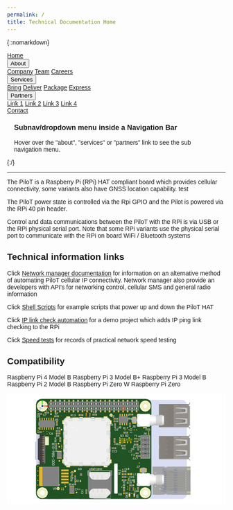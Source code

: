 ```yaml
---
permalink: /
title: Technical Documentation Home
---
```

{::nomarkdown}
<!DOCTYPE html>
<html>
<head>
<meta name="viewport" content="width=device-width, initial-scale=1">
<link rel="stylesheet" href="https://cdnjs.cloudflare.com/ajax/libs/font-awesome/4.7.0/css/font-awesome.min.css">
<style>
body {
  font-family: Arial, Helvetica, sans-serif;
  margin: 0;
}

.navbar {
  overflow: hidden;
  background-color: #333; 
}

.navbar a {
  float: left;
  font-size: 16px;
  color: white;
  text-align: center;
  padding: 14px 16px;
  text-decoration: none;
}

.subnav {
  float: left;
  overflow: hidden;
}

.subnav .subnavbtn {
  font-size: 16px;  
  border: none;
  outline: none;
  color: white;
  padding: 14px 16px;
  background-color: inherit;
  font-family: inherit;
  margin: 0;
}

.navbar a:hover, .subnav:hover .subnavbtn {
  background-color: red;
}

.subnav-content {
  display: none;
  position: absolute;
  left: 0;
  background-color: red;
  width: 100%;
  z-index: 1;
}

.subnav-content a {
  float: left;
  color: white;
  text-decoration: none;
}

.subnav-content a:hover {
  background-color: #eee;
  color: black;
}

.subnav:hover .subnav-content {
  display: block;
}
</style>
</head>
<body>

<div class="navbar">
  <a href="#home">Home</a>
  <div class="subnav">
    <button class="subnavbtn">About <i class="fa fa-caret-down"></i></button>
    <div class="subnav-content">
      <a href="#company">Company</a>
      <a href="#team">Team</a>
      <a href="#careers">Careers</a>
    </div>
  </div> 
  <div class="subnav">
    <button class="subnavbtn">Services <i class="fa fa-caret-down"></i></button>
    <div class="subnav-content">
      <a href="#bring">Bring</a>
      <a href="#deliver">Deliver</a>
      <a href="#package">Package</a>
      <a href="#express">Express</a>
    </div>
  </div> 
  <div class="subnav">
    <button class="subnavbtn">Partners <i class="fa fa-caret-down"></i></button>
    <div class="subnav-content">
      <a href="#link1">Link 1</a>
      <a href="#link2">Link 2</a>
      <a href="#link3">Link 3</a>
      <a href="#link4">Link 4</a>
    </div>
  </div>
  <a href="#contact">Contact</a>
</div>

<div style="padding:0 16px">
  <h3>Subnav/dropdown menu inside a Navigation Bar</h3>
  <p>Hover over the "about", "services" or "partners" link to see the sub navigation menu.</p>
</div>

</body>

{:/}

---
The PiloT is a Raspberry Pi \(RPi\) HAT compliant board which provides cellular
 connectivity, some variants also have GNSS location capability. test

The PiloT power state is controlled via the Rpi GPIO and the Pilot is powered
 via the RPi 40 pin header.

Control and data communications between the PiloT with the RPi is via USB or
 the RPi physical serial port. Note that some RPi variants use the physical serial port to communicate with the RPi on board WiFi / Bluetooth systems 

## Technical information links

Click [Network manager documentation](./networkManagerDocs/README.md) for
 information on an alternative method of automating PiloT cellular IP
  connectivity. Network manager also provide an developers with API's for 
  networking control, cellular SMS and general radio information   
  
Click [Shell Scripts](./scripts_pilotControl/) for example scripts that
 power up and down the PiloT HAT

Click [IP link check automation](./scripts_python_checkIp/README.md) for a demo
 project which adds IP ping link checking to the RPi
 
Click [Speed tests](./speedtests/README.md) for records of practical
 network speed testing

## Compatibility

Raspberry Pi 4 Model B
Raspberry Pi 3 Model B+
Raspberry Pi 3 Model B
Raspberry Pi 2 Model B
Raspberry Pi Zero W
Raspberry Pi Zero



![Picture of PiloT_should appear here alt <](./images/PilotPCA.png "Pilot")


